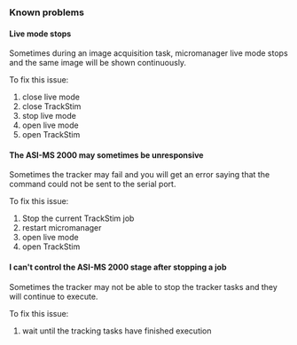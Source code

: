 ### Known problems

#### Live mode stops
Sometimes during an image acquisition task, micromanager live mode stops and the same image will be shown continuously.  

To fix this issue:
1. close live mode
2. close TrackStim
3. stop live mode  
4. open live mode
5. open TrackStim

#### The ASI-MS 2000 may sometimes be unresponsive
Sometimes the tracker may fail and you will get an error saying that the command could not be sent to the serial port.

To fix this issue:
1. Stop the current TrackStim job
2. restart micromanager
3. open live mode
4. open TrackStim

#### I can't control the ASI-MS 2000 stage after stopping a job
Sometimes the tracker may not be able to stop the tracker tasks and they will continue to execute.

To fix this issue:
1. wait until the tracking tasks have finished execution
